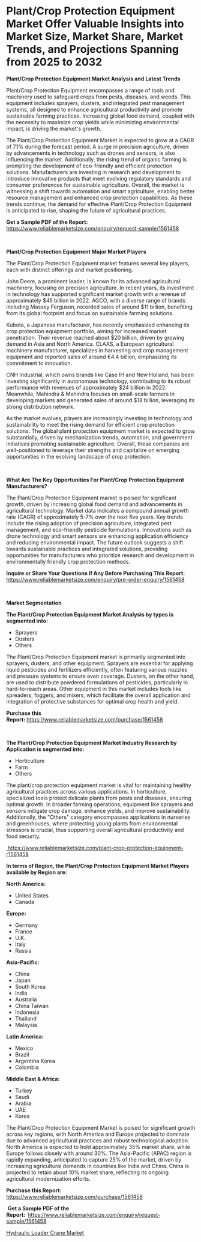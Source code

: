 <p><h1>Plant/Crop Protection Equipment Market Offer Valuable Insights into Market Size, Market Share, Market Trends, and Projections Spanning from 2025 to 2032</h1></p><p><strong>Plant/Crop Protection Equipment Market Analysis and Latest Trends</strong></p>
<p><p>Plant/Crop Protection Equipment encompasses a range of tools and machinery used to safeguard crops from pests, diseases, and weeds. This equipment includes sprayers, dusters, and integrated pest management systems, all designed to enhance agricultural productivity and promote sustainable farming practices. Increasing global food demand, coupled with the necessity to maximize crop yields while minimizing environmental impact, is driving the market's growth.</p><p>The Plant/Crop Protection Equipment Market is expected to grow at a CAGR of 7.1% during the forecast period. A surge in precision agriculture, driven by advancements in technology such as drones and sensors, is also influencing the market. Additionally, the rising trend of organic farming is prompting the development of eco-friendly and efficient protection solutions. Manufacturers are investing in research and development to introduce innovative products that meet evolving regulatory standards and consumer preferences for sustainable agriculture. Overall, the market is witnessing a shift towards automation and smart agriculture, enabling better resource management and enhanced crop protection capabilities. As these trends continue, the demand for effective Plant/Crop Protection Equipment is anticipated to rise, shaping the future of agricultural practices.</p></p>
<p><strong>Get a Sample PDF of the Report:&nbsp;</strong> <a href="https://www.reliablemarketsize.com/enquiry/request-sample/1561458?utm_campaign=3072&utm_medium=2&utm_source=Github&utm_content=ia&utm_term=11042025&utm_id=plantcrop-protection-equipment">https://www.reliablemarketsize.com/enquiry/request-sample/1561458</a></p>
<p>&nbsp;</p>
<p><strong>Plant/Crop Protection Equipment Major Market Players</strong></p>
<p><p>The Plant/Crop Protection Equipment market features several key players, each with distinct offerings and market positioning. </p><p>John Deere, a prominent leader, is known for its advanced agricultural machinery, focusing on precision agriculture. In recent years, its investment in technology has supported significant market growth with a revenue of approximately $45 billion in 2022. AGCO, with a diverse range of brands including Massey Ferguson, recorded sales of around $11 billion, benefiting from its global footprint and focus on sustainable farming solutions.</p><p>Kubota, a Japanese manufacturer, has recently emphasized enhancing its crop protection equipment portfolio, aiming for increased market penetration. Their revenue reached about $20 billion, driven by growing demand in Asia and North America. CLAAS, a European agricultural machinery manufacturer, specializes in harvesting and crop management equipment and reported sales of around €4.4 billion, emphasizing its commitment to innovation.</p><p>CNH Industrial, which owns brands like Case IH and New Holland, has been investing significantly in autonomous technology, contributing to its robust performance with revenues of approximately $24 billion in 2022. Meanwhile, Mahindra & Mahindra focuses on small-scale farmers in developing markets and generated sales of around $18 billion, leveraging its strong distribution network.</p><p>As the market evolves, players are increasingly investing in technology and sustainability to meet the rising demand for efficient crop protection solutions. The global plant protection equipment market is expected to grow substantially, driven by mechanization trends, automation, and government initiatives promoting sustainable agriculture. Overall, these companies are well-positioned to leverage their strengths and capitalize on emerging opportunities in the evolving landscape of crop protection.</p></p>
<p>&nbsp;</p>
<p><strong>What Are The Key Opportunities For Plant/Crop Protection Equipment Manufacturers?</strong></p>
<p><p>The Plant/Crop Protection Equipment market is poised for significant growth, driven by increasing global food demand and advancements in agricultural technology. Market data indicates a compound annual growth rate (CAGR) of approximately 5-7% over the next five years. Key trends include the rising adoption of precision agriculture, integrated pest management, and eco-friendly pesticide formulations. Innovations such as drone technology and smart sensors are enhancing application efficiency and reducing environmental impact. The future outlook suggests a shift towards sustainable practices and integrated solutions, providing opportunities for manufacturers who prioritize research and development in environmentally friendly crop protection methods.</p></p>
<p><strong>Inquire or Share Your Questions If Any Before Purchasing This Report:</strong> <a href="https://www.reliablemarketsize.com/enquiry/pre-order-enquiry/1561458?utm_campaign=3072&utm_medium=2&utm_source=Github&utm_content=ia&utm_term=11042025&utm_id=plantcrop-protection-equipment">https://www.reliablemarketsize.com/enquiry/pre-order-enquiry/1561458</a></p>
<p>&nbsp;</p>
<p><strong>Market Segmentation</strong></p>
<p><strong>The Plant/Crop Protection Equipment Market Analysis by types is segmented into:</strong></p>
<p><ul><li>Sprayers</li><li>Dusters</li><li>Others</li></ul></p>
<p><p>The Plant/Crop Protection Equipment market is primarily segmented into sprayers, dusters, and other equipment. Sprayers are essential for applying liquid pesticides and fertilizers efficiently, often featuring various nozzles and pressure systems to ensure even coverage. Dusters, on the other hand, are used to distribute powdered formulations of pesticides, particularly in hard-to-reach areas. Other equipment in this market includes tools like spreaders, foggers, and mixers, which facilitate the overall application and integration of protective substances for optimal crop health and yield.</p></p>
<p><strong>Purchase this Report:&nbsp;</strong><a href="https://www.reliablemarketsize.com/purchase/1561458?utm_campaign=3072&utm_medium=2&utm_source=Github&utm_content=ia&utm_term=11042025&utm_id=plantcrop-protection-equipment">https://www.reliablemarketsize.com/purchase/1561458</a></p>
<p>&nbsp;</p>
<p><strong>The Plant/Crop Protection Equipment Market Industry Research by Application is segmented into:</strong></p>
<p><ul><li>Horticulture</li><li>Farm</li><li>Others</li></ul></p>
<p><p>The plant/crop protection equipment market is vital for maintaining healthy agricultural practices across various applications. In horticulture, specialized tools protect delicate plants from pests and diseases, ensuring optimal growth. In broader farming operations, equipment like sprayers and sensors mitigate crop damage, enhance yields, and improve sustainability. Additionally, the "Others" category encompasses applications in nurseries and greenhouses, where protecting young plants from environmental stressors is crucial, thus supporting overall agricultural productivity and food security.</p></p>
<p><a href="https://www.reliablemarketsize.com/plant-crop-protection-equipment-r1561458?utm_campaign=3072&utm_medium=2&utm_source=Github&utm_content=ia&utm_term=11042025&utm_id=plantcrop-protection-equipment">&nbsp;https://www.reliablemarketsize.com/plant-crop-protection-equipment-r1561458</a></p>
<p><strong>In terms of Region, the Plant/Crop Protection Equipment Market Players available by Region are:</strong></p>
<p>
    <p> <strong> North America: </strong>
        <ul>
            <li>United States</li>
            <li>Canada</li>
        </ul>
        </p> 
    <p> <strong> Europe: </strong>
        <ul>
            <li>Germany</li>
            <li>France</li>
            <li>U.K.</li>
            <li>Italy</li>
            <li>Russia</li>
        </ul>
        </p> 
    <p> <strong> Asia-Pacific: </strong>
        <ul>
            <li>China</li>
            <li>Japan</li>
            <li>South Korea</li>
            <li>India</li>
            <li>Australia</li>
            <li>China Taiwan</li>
            <li>Indonesia</li>
            <li>Thailand</li>
            <li>Malaysia</li>
        </ul>
        </p> 
    <p> <strong> Latin America: </strong>
        <ul>
            <li>Mexico</li>
            <li>Brazil</li>
            <li>Argentina Korea</li>
            <li>Colombia</li>
        </ul>
        </p> 
    <p> <strong> Middle East & Africa: </strong>
        <ul>
            <li>Turkey</li>
            <li>Saudi</li>
            <li>Arabia</li>
            <li>UAE</li>
            <li>Korea</li>
        </ul>
    </p>
    </p>
<p><p>The Plant/Crop Protection Equipment Market is poised for significant growth across key regions, with North America and Europe projected to dominate due to advanced agricultural practices and robust technological adoption. North America is expected to hold approximately 35% market share, while Europe follows closely with around 30%. The Asia-Pacific (APAC) region is rapidly expanding, anticipated to capture 25% of the market, driven by increasing agricultural demands in countries like India and China. China is projected to retain about 10% market share, reflecting its ongoing agricultural modernization efforts.</p></p>
<p><strong>Purchase this Report: </strong><a href="https://www.reliablemarketsize.com/purchase/1561458?utm_campaign=3072&utm_medium=2&utm_source=Github&utm_content=ia&utm_term=11042025&utm_id=plantcrop-protection-equipment">https://www.reliablemarketsize.com/purchase/1561458</a></p>
<p>&nbsp;<strong>Get a Sample PDF of the Report:&nbsp;&nbsp;</strong><a href="https://www.reliablemarketsize.com/enquiry/request-sample/1561458?utm_campaign=3072&utm_medium=2&utm_source=Github&utm_content=ia&utm_term=11042025&utm_id=plantcrop-protection-equipment">https://www.reliablemarketsize.com/enquiry/request-sample/1561458</a></p>
<p><strong></strong></p>
<p><p><a href="https://github.com/linnuripat/Market-Research-Report-List-1/blob/main/hydraulic-loader-crane-market.md?utm_campaign=3072&utm_medium=2&utm_source=Github&utm_content=ia&utm_term=11042025&utm_id=plantcrop-protection-equipment">Hydraulic Loader Crane Market</a></p></p>